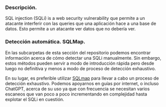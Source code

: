 ### Descripción.

SQL injection (SQLi) is a web security vulnerability que permite a un atacante interferir con las queries que una aplicación hace a una base de datos. Esto permite a un atacante ver datos que no debería ver.

### Detección automática. SQLMap.

En las subcarpetas de esta sección del repositorio podemos encontrar información acerca de cómo detectar una SQLi manualmente. Sin embargo, estos métodos pueden servir a modo de introducción rápida pero desde luego no definitiva y menos a modo de proceso de detección exhaustivo.

En su lugar, es preferible utilizar [SQLmap](https://github.com/sqlmapproject/sqlmap) para llevar a cabo un proceso de detección exhaustivo. Podemos apoyarnos en guías por internet, o incluso ChatGPT, acerca de su uso ya que con frecuencia se necesitan varios escaneos que van poco a poco incrementando en complejidad hasta explotar el SQLi en cuestión.


